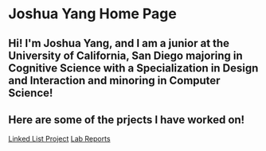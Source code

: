 # Joshua Yang Home Page
## Hi! I'm Joshua Yang, and I am a junior at the University of California, San Diego majoring in Cognitive Science with a Specialization in Design and Interaction and minoring in Computer Science! 

## Here are some of the prjects I have worked on!
[Linked List Project](https://jahyng.github.io/LinkedListProject)
[Lab Reports](https://jahyng.github.io/cse15l-lab-reports/)
